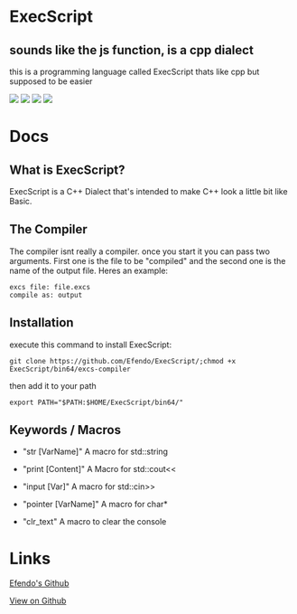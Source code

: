 # ExecScript
<link rel="icon" type="image/x-icon" href="ExecScript.ico">

## sounds like the js function, is a cpp dialect
this is a programming language called ExecScript thats like cpp but supposed to be easier

![](https://img.shields.io/badge/State-Alpha-yellow) ![](https://img.shields.io/github/last-commit/Efendo/Execscript) ![](https://img.shields.io/badge/Created%20by-Efendo-success) ![](https://img.shields.io/github/languages/top/Efendo/Execscript)

# Docs

## What is ExecScript?
ExecScript is a C++ Dialect that's intended to make C++ look a little bit like Basic.

## The Compiler
The compiler isnt really a compiler. once you start it you can pass two arguments. First one is the file to be "compiled" and the second one is the name of the output file. Heres an example:
````
excs file: file.excs
compile as: output
````

## Installation
execute this command to install ExecScript:
````Shell
git clone https://github.com/Efendo/ExecScript/;chmod +x ExecScript/bin64/excs-compiler
````
then add it to your path
````Shell
export PATH="$PATH:$HOME/ExecScript/bin64/"
````

## Keywords / Macros

- "str [VarName]"
A macro for std::string

- "print [Content]"
A Macro for std::cout<<

- "input [Var]"
A macro for std::cin>>

- "pointer [VarName]"
A macro for char*

- "clr_text"
A macro to clear the console

# Links

[Efendo's Github](https://github.com/Efendo)

[View on Github](https://github.com/Efendo/ExecScript/)
